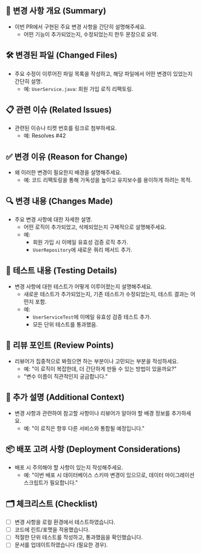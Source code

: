 ## 📄 변경 사항 개요 (Summary)
- 이번 PR에서 구현된 주요 변경 사항을 간단히 설명해주세요.
    - 어떤 기능이 추가되었는지, 수정되었는지 한두 문장으로 요약.

## 🛠 변경된 파일 (Changed Files)
- 주요 수정이 이루어진 파일 목록을 작성하고, 해당 파일에서 어떤 변경이 있었는지 간단히 설명.
    - 예: `UserService.java`: 회원 가입 로직 리팩토링.

## 📋 관련 이슈 (Related Issues)
- 관련된 이슈나 티켓 번호를 링크로 첨부하세요.
    - 예: Resolves #42

## ✅ 변경 이유 (Reason for Change)
- 왜 이러한 변경이 필요한지 배경을 설명해주세요.
    - 예: 코드 리팩토링을 통해 가독성을 높이고 유지보수를 용이하게 하려는 목적.

## 🔍 변경 내용 (Changes Made)
- 주요 변경 사항에 대한 자세한 설명.
    - 어떤 로직이 추가되었고, 삭제되었는지 구체적으로 설명해주세요.
    - 예:
        - 회원 가입 시 이메일 유효성 검증 로직 추가.
        - `UserRepository`에 새로운 쿼리 메서드 추가.

## 🧪 테스트 내용 (Testing Details)
- 변경 사항에 대한 테스트가 어떻게 이루어졌는지 설명해주세요.
    - 새로운 테스트가 추가되었는지, 기존 테스트가 수정되었는지, 테스트 결과는 어떤지 포함.
    - 예:
        - `UserServiceTest`에 이메일 유효성 검증 테스트 추가.
        - 모든 단위 테스트를 통과했음.

## 🤔 리뷰 포인트 (Review Points)
- 리뷰어가 집중적으로 봐줬으면 하는 부분이나 고민되는 부분을 작성하세요.
    - 예: "이 로직이 복잡한데, 더 간단하게 만들 수 있는 방법이 있을까요?"
    - "변수 이름이 직관적인지 궁금합니다."

## 🚀 추가 설명 (Additional Context)
- 변경 사항과 관련하여 참고할 사항이나 리뷰어가 알아야 할 배경 정보를 추가하세요.
    - 예: "이 로직은 향후 다른 서비스와 통합될 예정입니다."

## 📦 배포 고려 사항 (Deployment Considerations)
- 배포 시 주의해야 할 사항이 있는지 작성해주세요.
    - 예: "이번 배포 시 데이터베이스 스키마 변경이 있으므로, 데이터 마이그레이션 스크립트가 필요합니다."

## 🗂️ 체크리스트 (Checklist)
- [ ] 변경 사항을 로컬 환경에서 테스트하였습니다.
- [ ] 코드에 린트/포맷을 적용했습니다.
- [ ] 적절한 단위 테스트를 작성하고, 통과했음을 확인했습니다.
- [ ] 문서를 업데이트하였습니다 (필요한 경우).
